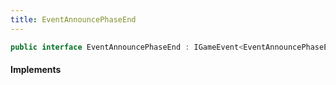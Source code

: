 ```yaml
---
title: EventAnnouncePhaseEnd
---
```


```csharp
public interface EventAnnouncePhaseEnd : IGameEvent<EventAnnouncePhaseEnd>
```

#### Implements

